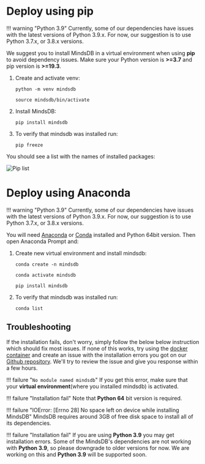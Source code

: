 # Deploy using pip

!!! warning "Python 3.9"
    Currently, some of our dependencies have issues with the latest versions of Python 3.9.x. For now, our suggestion is to use Python 3.7.x, or 3.8.x versions.

We suggest you to install MindsDB in a virtual environment when using **pip** to avoid dependency issues. Make sure your Python version is **>=3.7** and pip version is **>=19.3**.

1. Create and activate venv:

    ```
    python -m venv mindsdb
    ```

    ```
    source mindsdb/bin/activate
    ```

2. Install MindsDB:

    ```
    pip install mindsdb
    ```

3. To verify that mindsdb was installed run:

    ```
    pip freeze
    ```
You should see a list with the names of installed packages:

![Pip list](/assets/pipfreeze.png)


# Deploy using Anaconda

!!! warning "Python 3.9"
    Currently, some of our dependencies have issues with the latest versions of Python 3.9.x. For now, our suggestion is to use Python 3.7.x, or 3.8.x versions.

You will need <a href="https://www.anaconda.com/products/individual" target="_blank">Anaconda</a> or <a href="https://conda.io/projects/conda/en/latest/index.html" target="_blank">Conda</a> installed and Python 64bit version. Then open Anaconda Prompt and:

1. Create new virtual environment and install mindsdb:

    ```
    conda create -n mindsdb
    ```

    ```
    conda activate mindsdb
    ```

    ```
    pip install mindsdb
    ```


2. To verify that mindsdb was installed run:

    ```
    conda list
    ```

## Troubleshooting

If the installation fails, don't worry, simply follow the below below instruction which should fix most issues. If none of this works, try using the [docker container]() and create an issue with the installation errors you got on our [Github repository](https://github.com/mindsdb/mindsdb/issues). We'll try to review the issue and give you response within a few hours.


!!! failure "`No module named mindsdb`"
    If you get this error, make sure that your **virtual environment**(where you installed mindsdb) is activated.
   
!!! failure "Installation fail"
    Note that **Python 64** bit version is required.

!!! failure "IOError: [Errno 28] No space left on device while installing MindsDB"
    MindsDB requires around 3GB of free disk space to install all of its dependencies.

!!! failure "Installation fail"
    If you are using **Python 3.9** you may get installation errors. Some of the MindsDB's dependencies are not working with **Python 3.9**, so please downgrade to older versions for now. We are working on this and **Python 3.9** will be supported soon.

